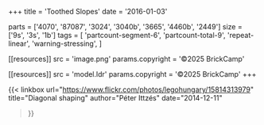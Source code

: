 +++
title = 'Toothed Slopes'
date  = '2016-01-03'

parts = ['4070', '87087', '3024', '3040b', '3665', '4460b', '2449']
size  = ['9s', '3s', '1b']
tags  = [
  'partcount-segment-6',
  'partcount-total-9',
  'repeat-linear',
  'warning-stressing',
]

[[resources]]
src              = 'image.png'
params.copyright = '©2025 BrickCamp'

[[resources]]
src              = 'model.ldr'
params.copyright = '©2025 BrickCamp'
+++

{{< linkbox
    url="https://www.flickr.com/photos/legohungary/15814313979"
    title="Diagonal shaping"
    author="Péter Ittzés"
    date="2014-12-11"
>}}
